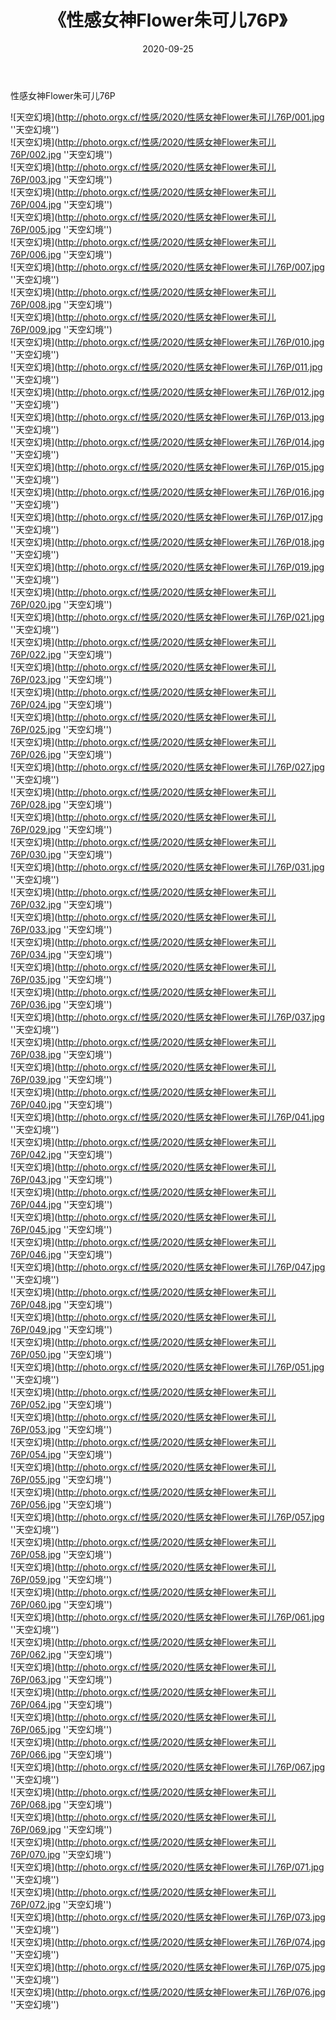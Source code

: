 ﻿---
layout: post
title:  《性感女神Flower朱可儿76P》
date:   2020-09-25
image: http://photo.orgx.cf/性感/2020/性感女神Flower朱可儿76P/000.jpg
categories: [美女, 性感, 泳衣]
---

性感女神Flower朱可儿76P



![天空幻境](http://photo.orgx.cf/性感/2020/性感女神Flower朱可儿76P/001.jpg ''天空幻境'') <br>
![天空幻境](http://photo.orgx.cf/性感/2020/性感女神Flower朱可儿76P/002.jpg ''天空幻境'') <br>
![天空幻境](http://photo.orgx.cf/性感/2020/性感女神Flower朱可儿76P/003.jpg ''天空幻境'') <br>
![天空幻境](http://photo.orgx.cf/性感/2020/性感女神Flower朱可儿76P/004.jpg ''天空幻境'') <br>
![天空幻境](http://photo.orgx.cf/性感/2020/性感女神Flower朱可儿76P/005.jpg ''天空幻境'') <br>
![天空幻境](http://photo.orgx.cf/性感/2020/性感女神Flower朱可儿76P/006.jpg ''天空幻境'') <br>
![天空幻境](http://photo.orgx.cf/性感/2020/性感女神Flower朱可儿76P/007.jpg ''天空幻境'') <br>
![天空幻境](http://photo.orgx.cf/性感/2020/性感女神Flower朱可儿76P/008.jpg ''天空幻境'') <br>
![天空幻境](http://photo.orgx.cf/性感/2020/性感女神Flower朱可儿76P/009.jpg ''天空幻境'') <br>
![天空幻境](http://photo.orgx.cf/性感/2020/性感女神Flower朱可儿76P/010.jpg ''天空幻境'') <br>
![天空幻境](http://photo.orgx.cf/性感/2020/性感女神Flower朱可儿76P/011.jpg ''天空幻境'') <br>
![天空幻境](http://photo.orgx.cf/性感/2020/性感女神Flower朱可儿76P/012.jpg ''天空幻境'') <br>
![天空幻境](http://photo.orgx.cf/性感/2020/性感女神Flower朱可儿76P/013.jpg ''天空幻境'') <br>
![天空幻境](http://photo.orgx.cf/性感/2020/性感女神Flower朱可儿76P/014.jpg ''天空幻境'') <br>
![天空幻境](http://photo.orgx.cf/性感/2020/性感女神Flower朱可儿76P/015.jpg ''天空幻境'') <br>
![天空幻境](http://photo.orgx.cf/性感/2020/性感女神Flower朱可儿76P/016.jpg ''天空幻境'') <br>
![天空幻境](http://photo.orgx.cf/性感/2020/性感女神Flower朱可儿76P/017.jpg ''天空幻境'') <br>
![天空幻境](http://photo.orgx.cf/性感/2020/性感女神Flower朱可儿76P/018.jpg ''天空幻境'') <br>
![天空幻境](http://photo.orgx.cf/性感/2020/性感女神Flower朱可儿76P/019.jpg ''天空幻境'') <br>
![天空幻境](http://photo.orgx.cf/性感/2020/性感女神Flower朱可儿76P/020.jpg ''天空幻境'') <br>
![天空幻境](http://photo.orgx.cf/性感/2020/性感女神Flower朱可儿76P/021.jpg ''天空幻境'') <br>
![天空幻境](http://photo.orgx.cf/性感/2020/性感女神Flower朱可儿76P/022.jpg ''天空幻境'') <br>
![天空幻境](http://photo.orgx.cf/性感/2020/性感女神Flower朱可儿76P/023.jpg ''天空幻境'') <br>
![天空幻境](http://photo.orgx.cf/性感/2020/性感女神Flower朱可儿76P/024.jpg ''天空幻境'') <br>
![天空幻境](http://photo.orgx.cf/性感/2020/性感女神Flower朱可儿76P/025.jpg ''天空幻境'') <br>
![天空幻境](http://photo.orgx.cf/性感/2020/性感女神Flower朱可儿76P/026.jpg ''天空幻境'') <br>
![天空幻境](http://photo.orgx.cf/性感/2020/性感女神Flower朱可儿76P/027.jpg ''天空幻境'') <br>
![天空幻境](http://photo.orgx.cf/性感/2020/性感女神Flower朱可儿76P/028.jpg ''天空幻境'') <br>
![天空幻境](http://photo.orgx.cf/性感/2020/性感女神Flower朱可儿76P/029.jpg ''天空幻境'') <br>
![天空幻境](http://photo.orgx.cf/性感/2020/性感女神Flower朱可儿76P/030.jpg ''天空幻境'') <br>
![天空幻境](http://photo.orgx.cf/性感/2020/性感女神Flower朱可儿76P/031.jpg ''天空幻境'') <br>
![天空幻境](http://photo.orgx.cf/性感/2020/性感女神Flower朱可儿76P/032.jpg ''天空幻境'') <br>
![天空幻境](http://photo.orgx.cf/性感/2020/性感女神Flower朱可儿76P/033.jpg ''天空幻境'') <br>
![天空幻境](http://photo.orgx.cf/性感/2020/性感女神Flower朱可儿76P/034.jpg ''天空幻境'') <br>
![天空幻境](http://photo.orgx.cf/性感/2020/性感女神Flower朱可儿76P/035.jpg ''天空幻境'') <br>
![天空幻境](http://photo.orgx.cf/性感/2020/性感女神Flower朱可儿76P/036.jpg ''天空幻境'') <br>
![天空幻境](http://photo.orgx.cf/性感/2020/性感女神Flower朱可儿76P/037.jpg ''天空幻境'') <br>
![天空幻境](http://photo.orgx.cf/性感/2020/性感女神Flower朱可儿76P/038.jpg ''天空幻境'') <br>
![天空幻境](http://photo.orgx.cf/性感/2020/性感女神Flower朱可儿76P/039.jpg ''天空幻境'') <br>
![天空幻境](http://photo.orgx.cf/性感/2020/性感女神Flower朱可儿76P/040.jpg ''天空幻境'') <br>
![天空幻境](http://photo.orgx.cf/性感/2020/性感女神Flower朱可儿76P/041.jpg ''天空幻境'') <br>
![天空幻境](http://photo.orgx.cf/性感/2020/性感女神Flower朱可儿76P/042.jpg ''天空幻境'') <br>
![天空幻境](http://photo.orgx.cf/性感/2020/性感女神Flower朱可儿76P/043.jpg ''天空幻境'') <br>
![天空幻境](http://photo.orgx.cf/性感/2020/性感女神Flower朱可儿76P/044.jpg ''天空幻境'') <br>
![天空幻境](http://photo.orgx.cf/性感/2020/性感女神Flower朱可儿76P/045.jpg ''天空幻境'') <br>
![天空幻境](http://photo.orgx.cf/性感/2020/性感女神Flower朱可儿76P/046.jpg ''天空幻境'') <br>
![天空幻境](http://photo.orgx.cf/性感/2020/性感女神Flower朱可儿76P/047.jpg ''天空幻境'') <br>
![天空幻境](http://photo.orgx.cf/性感/2020/性感女神Flower朱可儿76P/048.jpg ''天空幻境'') <br>
![天空幻境](http://photo.orgx.cf/性感/2020/性感女神Flower朱可儿76P/049.jpg ''天空幻境'') <br>
![天空幻境](http://photo.orgx.cf/性感/2020/性感女神Flower朱可儿76P/050.jpg ''天空幻境'') <br>
![天空幻境](http://photo.orgx.cf/性感/2020/性感女神Flower朱可儿76P/051.jpg ''天空幻境'') <br>
![天空幻境](http://photo.orgx.cf/性感/2020/性感女神Flower朱可儿76P/052.jpg ''天空幻境'') <br>
![天空幻境](http://photo.orgx.cf/性感/2020/性感女神Flower朱可儿76P/053.jpg ''天空幻境'') <br>
![天空幻境](http://photo.orgx.cf/性感/2020/性感女神Flower朱可儿76P/054.jpg ''天空幻境'') <br>
![天空幻境](http://photo.orgx.cf/性感/2020/性感女神Flower朱可儿76P/055.jpg ''天空幻境'') <br>
![天空幻境](http://photo.orgx.cf/性感/2020/性感女神Flower朱可儿76P/056.jpg ''天空幻境'') <br>
![天空幻境](http://photo.orgx.cf/性感/2020/性感女神Flower朱可儿76P/057.jpg ''天空幻境'') <br>
![天空幻境](http://photo.orgx.cf/性感/2020/性感女神Flower朱可儿76P/058.jpg ''天空幻境'') <br>
![天空幻境](http://photo.orgx.cf/性感/2020/性感女神Flower朱可儿76P/059.jpg ''天空幻境'') <br>
![天空幻境](http://photo.orgx.cf/性感/2020/性感女神Flower朱可儿76P/060.jpg ''天空幻境'') <br>
![天空幻境](http://photo.orgx.cf/性感/2020/性感女神Flower朱可儿76P/061.jpg ''天空幻境'') <br>
![天空幻境](http://photo.orgx.cf/性感/2020/性感女神Flower朱可儿76P/062.jpg ''天空幻境'') <br>
![天空幻境](http://photo.orgx.cf/性感/2020/性感女神Flower朱可儿76P/063.jpg ''天空幻境'') <br>
![天空幻境](http://photo.orgx.cf/性感/2020/性感女神Flower朱可儿76P/064.jpg ''天空幻境'') <br>
![天空幻境](http://photo.orgx.cf/性感/2020/性感女神Flower朱可儿76P/065.jpg ''天空幻境'') <br>
![天空幻境](http://photo.orgx.cf/性感/2020/性感女神Flower朱可儿76P/066.jpg ''天空幻境'') <br>
![天空幻境](http://photo.orgx.cf/性感/2020/性感女神Flower朱可儿76P/067.jpg ''天空幻境'') <br>
![天空幻境](http://photo.orgx.cf/性感/2020/性感女神Flower朱可儿76P/068.jpg ''天空幻境'') <br>
![天空幻境](http://photo.orgx.cf/性感/2020/性感女神Flower朱可儿76P/069.jpg ''天空幻境'') <br>
![天空幻境](http://photo.orgx.cf/性感/2020/性感女神Flower朱可儿76P/070.jpg ''天空幻境'') <br>
![天空幻境](http://photo.orgx.cf/性感/2020/性感女神Flower朱可儿76P/071.jpg ''天空幻境'') <br>
![天空幻境](http://photo.orgx.cf/性感/2020/性感女神Flower朱可儿76P/072.jpg ''天空幻境'') <br>
![天空幻境](http://photo.orgx.cf/性感/2020/性感女神Flower朱可儿76P/073.jpg ''天空幻境'') <br>
![天空幻境](http://photo.orgx.cf/性感/2020/性感女神Flower朱可儿76P/074.jpg ''天空幻境'') <br>
![天空幻境](http://photo.orgx.cf/性感/2020/性感女神Flower朱可儿76P/075.jpg ''天空幻境'') <br>
![天空幻境](http://photo.orgx.cf/性感/2020/性感女神Flower朱可儿76P/076.jpg ''天空幻境'') <br>